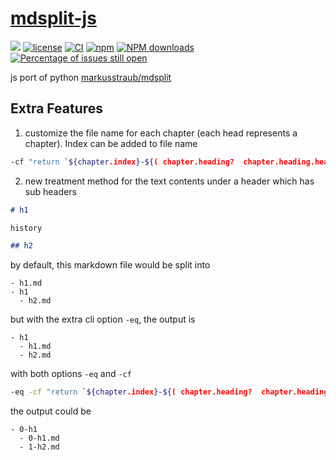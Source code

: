 # [mdsplit-js](https://github.com/scil/mdsplit-js)
[![](https://img.shields.io/badge/Powered%20by-jslib%20base-brightgreen.svg)](https://github.com/yanhaijing/jslib-base)
[![license](https://img.shields.io/badge/license-MIT-blue.svg)](https://github.com/scil/mdsplit-js/blob/master/LICENSE)
[![CI](https://github.com/scil/mdsplit-js/actions/workflows/ci.yml/badge.svg?branch=master)](https://github.com/scil/mdsplit-js/actions/workflows/ci.yml)
[![npm](https://img.shields.io/badge/npm-0.1.0-orange.svg)](https://www.npmjs.com/package/mdsplit-js)
[![NPM downloads](http://img.shields.io/npm/dm/mdsplit-js.svg?style=flat-square)](http://www.npmtrends.com/mdsplit-js)
[![Percentage of issues still open](http://isitmaintained.com/badge/open/scil/mdsplit-js.svg)](http://isitmaintained.com/project/scil/mdsplit-js "Percentage of issues still open")

js port of python [markusstraub/mdsplit](https://github.com/markusstraub/mdsplit)

## Extra Features

1. customize the file name for each chapter (each head represents a chapter). Index can be added to file name
```bash
-cf "return `${chapter.index}-${( chapter.heading?  chapter.heading.headingTitle:  fallback )}`  " -o output_dir  "big.md" 
 ```

2. new treatment method for the text contents under a header which has sub headers
```markdown
# h1

history

## h2
```
by default, this markdown file would be split into 
```
- h1.md
- h1
  - h2.md
```
but with the extra cli option `-eq`, the output is
```
- h1
  - h1.md
  - h2.md
```
with both options `-eq` and `-cf` 
```bash
-eq -cf "return `${chapter.index}-${( chapter.heading?  chapter.heading.headingTitle:  fallback )}`  "  -l 2 -o output_dir "big.md" 
```
the output could be
```
- 0-h1
  - 0-h1.md
  - 1-h2.md
```
